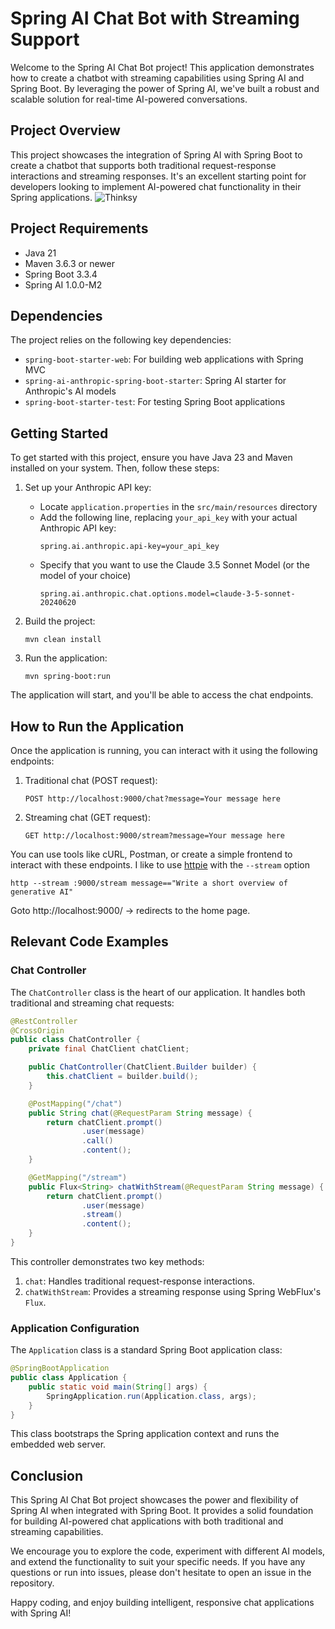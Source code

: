 
# Spring AI Chat Bot with Streaming Support

Welcome to the Spring AI Chat Bot project! This application demonstrates how to create a chatbot with streaming capabilities using Spring AI and Spring Boot. By leveraging the power of Spring AI, we've built a robust and scalable solution for real-time AI-powered conversations.

## Project Overview

This project showcases the integration of Spring AI with Spring Boot to create a chatbot that supports both traditional request-response interactions and streaming responses. It's an excellent starting point for developers looking to implement AI-powered chat functionality in their Spring applications.
![Thinksy](https://github.com/user-attachments/assets/7904b1be-28c6-4cbe-b7eb-c8fc55d662da)
## Project Requirements

- Java 21
- Maven 3.6.3 or newer
- Spring Boot 3.3.4
- Spring AI 1.0.0-M2

## Dependencies

The project relies on the following key dependencies:

- `spring-boot-starter-web`: For building web applications with Spring MVC
- `spring-ai-anthropic-spring-boot-starter`: Spring AI starter for Anthropic's AI models
- `spring-boot-starter-test`: For testing Spring Boot applications

## Getting Started

To get started with this project, ensure you have Java 23 and Maven installed on your system. Then, follow these steps:

1. Set up your Anthropic API key:
    - Locate `application.properties` in the `src/main/resources` directory
    - Add the following line, replacing `your_api_key` with your actual Anthropic API key:
      ```
      spring.ai.anthropic.api-key=your_api_key
      ```
    - Specify that you want to use the Claude 3.5 Sonnet Model (or the model of your choice)
      ```
      spring.ai.anthropic.chat.options.model=claude-3-5-sonnet-20240620
      ```

2. Build the project:
   ```
   mvn clean install
   ```

3. Run the application:
   ```
   mvn spring-boot:run
   ```

The application will start, and you'll be able to access the chat endpoints.

## How to Run the Application

Once the application is running, you can interact with it using the following endpoints:

1. Traditional chat (POST request):
   ```
   POST http://localhost:9000/chat?message=Your message here
   ```

2. Streaming chat (GET request):
   ```
   GET http://localhost:9000/stream?message=Your message here
   ```

You can use tools like cURL, Postman, or create a simple frontend to interact with these endpoints. I like to use [httpie](https://httpie.io/) with the `--stream` option 

```
http --stream :9000/stream message=="Write a short overview of generative AI"
```

Goto http://localhost:9000/  -> redirects to the home page.

## Relevant Code Examples

### Chat Controller

The `ChatController` class is the heart of our application. It handles both traditional and streaming chat requests:

```java
@RestController
@CrossOrigin
public class ChatController {
    private final ChatClient chatClient;

    public ChatController(ChatClient.Builder builder) {
        this.chatClient = builder.build();
    }

    @PostMapping("/chat")
    public String chat(@RequestParam String message) {
        return chatClient.prompt()
                .user(message)
                .call()
                .content();
    }

    @GetMapping("/stream")
    public Flux<String> chatWithStream(@RequestParam String message) {
        return chatClient.prompt()
                .user(message)
                .stream()
                .content();
    }
}
```

This controller demonstrates two key methods:

1. `chat`: Handles traditional request-response interactions.
2. `chatWithStream`: Provides a streaming response using Spring WebFlux's `Flux`.

### Application Configuration

The `Application` class is a standard Spring Boot application class:

```java
@SpringBootApplication
public class Application {
    public static void main(String[] args) {
        SpringApplication.run(Application.class, args);
    }
}
```

This class bootstraps the Spring application context and runs the embedded web server.

## Conclusion

This Spring AI Chat Bot project showcases the power and flexibility of Spring AI when integrated with Spring Boot. It provides a solid foundation for building AI-powered chat applications with both traditional and streaming capabilities.

We encourage you to explore the code, experiment with different AI models, and extend the functionality to suit your specific needs. If you have any questions or run into issues, please don't hesitate to open an issue in the repository.

Happy coding, and enjoy building intelligent, responsive chat applications with Spring AI!
